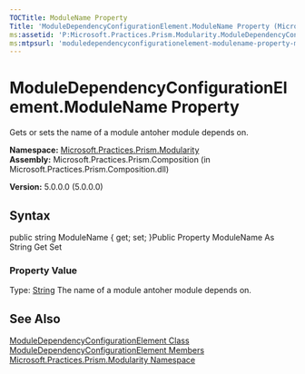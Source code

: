 ```yaml
---
TOCTitle: ModuleName Property
Title: 'ModuleDependencyConfigurationElement.ModuleName Property (Microsoft.Practices.Prism.Modularity)'
ms:assetid: 'P:Microsoft.Practices.Prism.Modularity.ModuleDependencyConfigurationElement.ModuleName'
ms:mtpsurl: 'moduledependencyconfigurationelement-modulename-property-mspp-modularity.md'
---
```


# ModuleDependencyConfigurationElement.ModuleName Property

Gets or sets the name of a module antoher module depends on.

**Namespace:** [Microsoft.Practices.Prism.Modularity](https://msdn.microsoft.com/library/microsoft.practices.prism.modularity)
**Assembly:** Microsoft.Practices.Prism.Composition (in Microsoft.Practices.Prism.Composition.dll)

**Version:** 5.0.0.0 (5.0.0.0)

## Syntax
public string ModuleName { get; set; }Public Property ModuleName As String Get Set
### Property Value

Type: [String](http://msdn.microsoft.com/en-us/library/s1wwdcbf)
The name of a module antoher module depends on.

## See Also
[ModuleDependencyConfigurationElement Class](https://msdn.microsoft.com/library/microsoft.practices.prism.modularity.moduledependencyconfigurationelement)<br/>
[ModuleDependencyConfigurationElement Members](https://msdn.microsoft.com/allmembers.t:microsoft.practices.prism.modularity.moduledependencyconfigurationelement)<br/>
[Microsoft.Practices.Prism.Modularity Namespace](https://msdn.microsoft.com/library/microsoft.practices.prism.modularity)<br/>